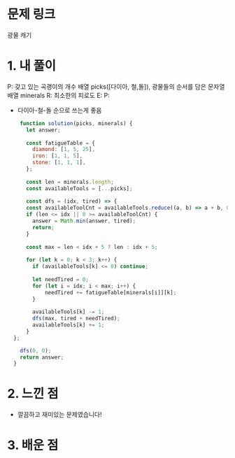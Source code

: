# 문제 링크

광물 캐기

# 1. 내 풀이

P: 갖고 있는 곡괭이의 개수 배열 picks([다이아, 철,돌]), 광물들의 순서를 담은 문자열 배열 minerals
R: 최소한의 피로도
E:
P:
- 다이아-철-돌 순으로 쓰는게 좋음

```javascript
    function solution(picks, minerals) {
      let answer;
    
      const fatigueTable = {
        diamond: [1, 5, 25],
        iron: [1, 1, 5],
        stone: [1, 1, 1],
      };
    
      const len = minerals.length;
      const availableTools = [...picks];
    
      const dfs = (idx, tired) => {
      const availableToolCnt = availableTools.reduce((a, b) => a + b, 0);
      if (len <= idx || 0 >= availableToolCnt) {
        answer = Math.min(answer, tired);
        return;
      }
    
      const max = len < idx + 5 ? len : idx + 5;
    
      for (let k = 0; k < 3; k++) {
        if (availableTools[k] <= 0) continue;
    
        let needTired = 0;
        for (let i = idx; i < max; i++) {
            needTired += fatigueTable[minerals[i]][k];
        }
    
        availableTools[k] -= 1;
        dfs(max, tired + needTired);
        availableTools[k] += 1;
      }
  };

    dfs(0, 0);
    return answer;
  }
```

# 2. 느낀 점

- 깔끔하고 재미있는 문제였습니다!

# 3. 배운 점